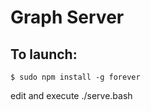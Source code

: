 Graph Server
============

To launch:
----------

    $ sudo npm install -g forever  

edit and execute ./serve.bash

